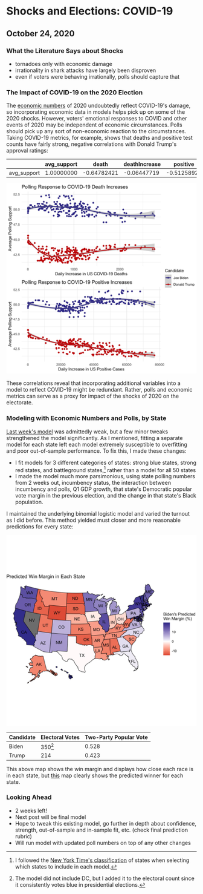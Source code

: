 # Shocks and Elections: COVID-19
## October 24, 2020

### What the Literature Says about Shocks
- tornadoes only with economic damage
- irrationality in shark attacks have largely been disproven
- even if voters were behaving irrationally, polls should capture that

### The Impact of COVID-19 on the 2020 Election

The [economic numbers](economy.md) of 2020 undoubtedly reflect COVID-19's damage, so incorporating economic data in models helps pick up on some of the 2020 shocks. However, voters' emotional responses to COVID and other events of 2020 may be independent of economic circumstances. Polls should pick up any sort of non-economic reaction to the circumstances. Taking COVID-19 metrics, for example, shows that deaths and positive test counts have fairly strong, negative correlations with Donald Trump's approval ratings:


|              |  avg_support   |    death | deathIncrease |   positive |positiveIncrease |
| -------------|----------------|-----------|--------------|------------|-----------------|            
|avg_support    |   1.00000000 |-0.64782421  | -0.06447719 |-0.51258921  |     -0.8083311 |

![covid](../figures/shocks/covid_polls.jpg)

These correlations reveal that incorporating additional variables into a model to reflect COVID-19 might be redundant. Rather, polls and economic metrics can serve as a proxy for impact of the shocks of 2020 on the electorate.

### Modeling with Economic Numbers and Polls, by State

[Last week's model](turnout.md) was admittedly weak, but a few minor tweaks strengthened the model significantly. As I mentioned, fitting a separate model for each state left each model extremely susceptible to overfitting and poor out-of-sample performance. To fix this, I made these changes:

* I fit models for 3 different categories of states: strong blue states, strong red states, and battleground states,[^categories] rather than a model for all 50 states
* I made the model much more parsimonious, using state polling numbers from 2 weeks out, incumbency status, the interaction between incumbency and polls, Q1 GDP growth, that state's Democratic popular vote margin in the previous election, and the change in that state's Black population.

I maintained the underlying binomial logistic model and varied the turnout as I did before. This method yielded must closer and more reasonable predictions for every state:

![map](../figures/shocks/margin_map.jpg)

| Candidate | Electoral Votes | Two-Party Popular Vote |
|-----------|-----------------|------------------------|
| Biden     | 350[^DC]        | 0.528                  |
| Trump     | 214             | 0.423                  |

This above map shows the win margin and displays how close each race is in each state, but [this](../figures/shocks/winner_map.jpg) map clearly shows the predicted winner for each state.

### Looking Ahead

- 2 weeks left!
- Next post will be final model
- Hope to tweak this existing model, go further in depth about confidence, strength, out-of-sample and in-sample fit, etc. (check final prediction rubric)
- Will run model with updated poll numbers on top of any other changes


[^categories]: I followed the [New York Time's classification](https://www.nytimes.com/interactive/2020/us/elections/election-states-biden-trump.html) of states when selecting which states to include in each model.

[^DC]: The model did not include DC, but I added it to the electoral count since it consistently votes blue in presidential elections.


